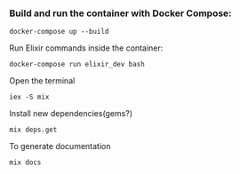 ### Build and run the container with Docker Compose:

```
docker-compose up --build
```

Run Elixir commands inside the container:

```
docker-compose run elixir_dev bash
```

Open the terminal
```
iex -S mix
```

Install new dependencies(gems?)
```
mix deps.get
```

To generate documentation
```
mix docs
```

